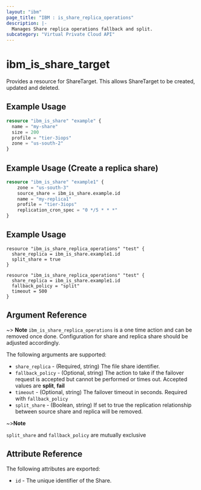 ```yaml
---
layout: "ibm"
page_title: "IBM : is_share_replica_operations"
description: |-
  Manages Share replica operations fallback and split.
subcategory: "Virtual Private Cloud API"
---
```


# ibm\_is_share_target

Provides a resource for ShareTarget. This allows ShareTarget to be created, updated and deleted.

## Example Usage

```terraform
resource "ibm_is_share" "example" {
  name = "my-share"
  size = 200
  profile = "tier-3iops"
  zone = "us-south-2"
}
```
## Example Usage (Create a replica share)

```terraform
resource "ibm_is_share" "example1" {
    zone = "us-south-3"
    source_share = ibm_is_share.example.id
    name = "my-replica1"
    profile = "tier-3iops"
    replication_cron_spec = "0 */5 * * *"
}
```

## Example Usage

```hcl
resource "ibm_is_share_replica_operations" "test" {
  share_replica = ibm_is_share.example1.id
  split_share = true
}
```

```hcl
resource "ibm_is_share_replica_operations" "test" {
  share_replica = ibm_is_share.example1.id
  fallback_policy = "split"
  timeout = 500
}
```

## Argument Reference

~> **Note** 
  `ibm_is_share_replica_operations` is a one time action and can be removed once done. Configuration for share and replica share should be adjusted accordingly.

The following arguments are supported:

* `share_replica` - (Required, string) The file share identifier.
* `fallback_policy` - (Optional, string) The action to take if the failover request is accepted but cannot be performed or times out. Accepted values are **split**, **fail**
* `timeout` - (Optional, string) The failover timeout in seconds. Required with `fallback_policy`
* `split_share` - (Boolean, string) If set to true the replication relationship between source share and replica will be removed.

~>**Note**

`split_share` and `fallback_policy` are mutually exclusive

## Attribute Reference

The following attributes are exported:

* `id` - The unique identifier of the Share.
